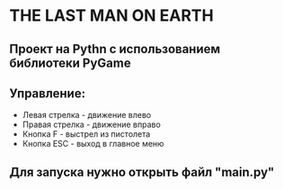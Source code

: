 # THE LAST MAN ON EARTH
## Проект на Pythn с использованием библиотеки PyGame

## Управление:
- Левая стрелка - движение влево
- Правая стрелка - движение вправо
- Кнопка F - выстрел из пистолета
- Кнопка ESC - выход в главное меню

## Для запуска нужно открыть файл "main.py"
